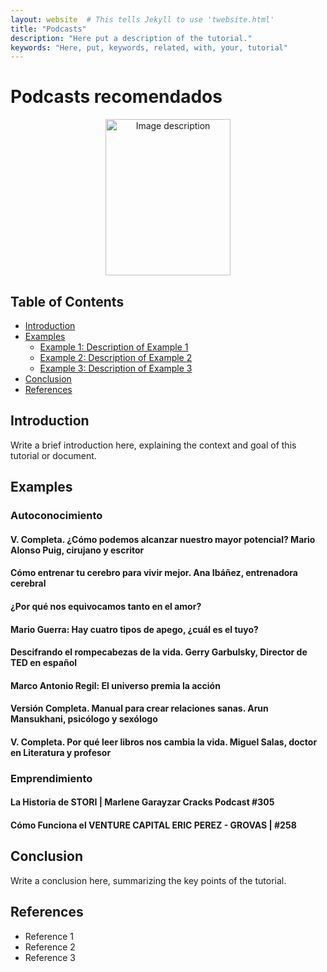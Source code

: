 ```yaml
---
layout: website  # This tells Jekyll to use 'twebsite.html'
title: "Podcasts"
description: "Here put a description of the tutorial."
keywords: "Here, put, keywords, related, with, your, tutorial"
---
```


# Podcasts recomendados

<!-- You can replace the image and adjust the size as needed -->
<center><img src="img/your_image.jpg" alt="Image description" width="200" height="250"></center>

## Table of Contents
<!-- Update the links to match the sections you actually use -->
* [Introduction](#introduction)
* [Examples](#examples)
  * [Example 1: Description of Example 1](#example-1-example-title-1)
  * [Example 2: Description of Example 2](#example-2-example-title-2)
  * [Example 3: Description of Example 3](#example-3-example-title-3)
* [Conclusion](#conclusion)
* [References](#references)

## Introduction
<!-- Write an introduction here that describes the purpose of the tutorial and what the user will learn -->
Write a brief introduction here, explaining the context and goal of this tutorial or document.

## Examples
<!-- Make sure each example is well-explained and relevant to the tutorial topic -->

### Autoconocimiento

#### V. Completa. ¿Cómo podemos alcanzar nuestro mayor potencial? Mario Alonso Puig, cirujano y escritor

#### Cómo entrenar tu cerebro para vivir mejor. Ana Ibáñez, entrenadora cerebral

#### ¿Por qué nos equivocamos tanto en el amor?

#### Mario Guerra: Hay cuatro tipos de apego, ¿cuál es el tuyo?

#### Descifrando el rompecabezas de la vida. Gerry Garbulsky, Director de TED en español

#### Marco Antonio Regil: El universo premia la acción

#### Versión Completa. Manual para crear relaciones sanas. Arun Mansukhani, psicólogo y sexólogo

#### V. Completa. Por qué leer libros nos cambia la vida. Miguel Salas, doctor en Literatura y profesor

### Emprendimiento

#### La Historia de STORI | Marlene Garayzar Cracks Podcast #305

#### Cómo Funciona el VENTURE CAPITAL ERIC PEREZ - GROVAS | #258


## Conclusion

<!-- Provide a clear and concise summary of what the user should have learned in this tutorial -->
Write a conclusion here, summarizing the key points of the tutorial.

## References
<!-- List any sources you used or that the user can refer to for more information -->
* Reference 1
* Reference 2
* Reference 3
